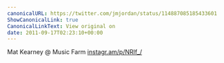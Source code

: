 ```yaml
---
canonicalURL: https://twitter.com/jmjordan/status/114887085185433601
ShowCanonicalLink: true
CanonicalLinkText: View original on
date: 2011-09-17T02:23:10+00:00
---
```

Mat Kearney  @ Music Farm [instagr.am/p/NRlf_/](http://instagr.am/p/NRlf_/)
